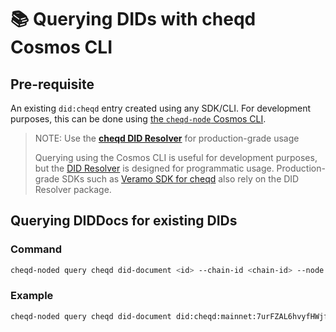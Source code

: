 # 📚 Querying DIDs with cheqd Cosmos CLI

## Pre-requisite

An existing `did:cheqd` entry created using any SDK/CLI. For development purposes, this can be done using [the `cheqd-node` Cosmos CLI](create-did.md).

> NOTE: Use the [**cheqd DID Resolver**](../../guides/did-resolver.md) for production-grade usage
>
> Querying using the Cosmos CLI is useful for development purposes, but the [DID Resolver](../../guides/did-resolver.md) is designed for programmatic usage. Production-grade SDKs such as [Veramo SDK for cheqd](../../guides/software-development-kits-sdks/veramo-sdk-for-cheqd/) also rely on the DID Resolver package.

## Querying DIDDocs for existing DIDs

### Command

```bash
cheqd-noded query cheqd did-document <id> --chain-id <chain-id> --node <node-rpc-endpoint>
```

### Example

```bash
cheqd-noded query cheqd did-document did:cheqd:mainnet:7urFZAL6hvyfHWjfEmEpnN --node https://rpc.cheqd.net:443
```
